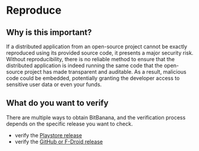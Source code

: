 # Reproduce

## Why is this important?

If a distributed application from an open-source project cannot be exactly reproduced using its provided source code, it presents a major security risk.
Without reproducibility, there is no reliable method to ensure that the distributed application is indeed running the same code that the open-source project has made transparent and auditable. As a result, malicious code could be embedded, potentially granting the developer access to sensitive user data or even your funds.


## What do you want to verify

There are multiple ways to obtain BitBanana, and the verification process depends on the specific release you want to check.

- verify the [Playstore release](REPRODUCE_PLAYSTORE.md)
- verify the [GitHub or F-Droid release](REPRODUCE_GITHUB.md)